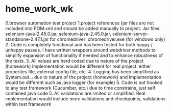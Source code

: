 # home_work_wk
0.browser automation test project
1.project references (jar files are not included into POM.xml  and should be added manually to project. Jar files: selenium-java-2.45.0.jar, selenium-java-2.45.0.jar, selenium-server-standalone-2.47.1.jar
for chromedriver: chromedriver.exe (for windows only)
2. Code is completely functional and has been tested for both happy / unhappy passes. I have written wrappers around webdriver methods to simplify expansion of functionality if needed and to enhance robustness of the tests.
3. All values are hard coded due to nature of the project (homework) Implementation would be different for real project: either properties file, external config file, etc.
4. Logging has been simplified as System.out... due to nature of the project (homework) and implementation would be different such as java logger (for example)
5. Code is not hooked to any test framework (Cucumber, etc.) due to time constrains, just self contained java code
5. All validations are limited or simplified. Real implementation would include more validations and checkpoints, validations within test framework

